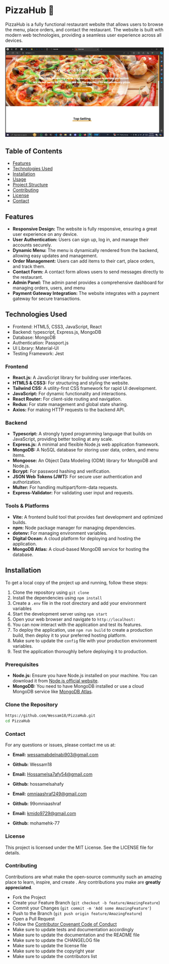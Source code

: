 # PizzaHub 🍕

PizzaHub is a fully functional restaurant website that allows users to browse the menu, place orders, and contact the restaurant. The website is built with modern web technologies, providing a seamless user experience across all devices.

![Homepage](/Cover.jpg)

## Table of Contents

- [Features](#features)
- [Technologies Used](#technologies-used)
- [Installation](#installation)
- [Usage](#usage)
- [Project Structure](#project-structure)
- [Contributing](#contributing)
- [License](#license)
- [Contact](#contact)

## Features

- **Responsive Design:** The website is fully responsive, ensuring a great user experience on any device.
- **User Authentication:** Users can sign up, log in, and manage their accounts securely.
- **Dynamic Menu:** The menu is dynamically rendered from the backend, allowing easy updates and management.
- **Order Management:** Users can add items to their cart, place orders, and track them.
- **Contact Form:** A contact form allows users to send messages directly to the restaurant.
- **Admin Panel:** The admin panel provides a comprehensive dashboard for managing orders, users, and menu
- **Payment Gateway Integration:** The website integrates with a payment gateway for secure transactions.

## Technologies Used

- Frontend: HTML5, CSS3, JavaScript, React
- Backend: typescript, Express.js, MongoDB
- Database: MongoDB
- Authentication: Passport.js
- UI Library: Material-UI
- Testing Framework: Jest

### Frontend

- **React.js:** A JavaScript library for building user interfaces.
- **HTML5 & CSS3:** For structuring and styling the website.
- **Tailwind CSS:** A utility-first CSS framework for rapid UI development.
- **JavaScript:** For dynamic functionality and interactions.
- **React Router:** For client-side routing and navigation.
- **Redux:** For state management and global state sharing.
- **Axios:** For making HTTP requests to the backend API.

### Backend

- **Typescript:** A strongly typed programming language that builds on JavaScript, providing better tooling at any scale.
- **Express.js:** A minimal and flexible Node.js web application framework.
- **MongoDB:** A NoSQL database for storing user data, orders, and menu items.
- **Mongoose:** An Object Data Modeling (ODM) library for MongoDB and Node.js.
- **Bcrypt:** For password hashing and verification.
- **JSON Web Tokens (JWT):** For secure user authentication and authorization.
- **Multer:** For handling multipart/form-data requests.
- **Express-Validator:** For validating user input and requests.

### Tools & Platforms

- **Vite:** A frontend build tool that provides fast development and optimized builds.
- **npm:** Node package manager for managing dependencies.
- **dotenv:** For managing environment variables.
- **Digital Ocean:** A cloud platform for deploying and hosting the application.
- **MongoDB Atlas:** A cloud-based MongoDB service for hosting the database.

## Installation

To get a local copy of the project up and running, follow these steps:

1. Clone the repository using `git clone`
2. Install the dependencies using `npm install`
3. Create a `.env` file in the root directory and add your environment variables
4. Start the development server using `npm start`
5. Open your web browser and navigate to `http://localhost:`
6. You can now interact with the application and test its features.
7. To deploy the application, use `npm run build` to create a production build, then
deploy it to your preferred hosting platform.
8. Make sure to update the `config` file with your production environment variables.
9. Test the application thoroughly before deploying it to production.

### Prerequisites

- **Node.js:** Ensure you have Node.js installed on your machine. You can download it from [Node.js official website](https://nodejs.org/).
- **MongoDB:** You need to have MongoDB installed or use a cloud MongoDB service like [MongoDB Atlas](https://www.mongodb.com/cloud/atlas).

### Clone the Repository

```bash
https://github.com/Wessam18/PizzaHub.git
cd PizzaHub
```

### Contact

For any questions or issues, please contact me us at:

- **Email:** <wessamabdelnabi903@gmail.com>
- **Github:** Wessam18

- **Email:** <Hossamelsa7afy54@gmail.com>
- **Github:** hossamelsahafy

- **Email:** <omniaashraf249@gmail.com>
- **Github:** 99omniaashraf

- **Email:** <kmido9729@gmail.com>
- **Github:** mohamehk-77

### License

This project is licensed under the MIT License. See the LICENSE file for details.

### Contributing

Contributions are what make the open-source community such an amazing place to learn, inspire, and create
. Any contributions you make are **greatly appreciated**.

- Fork the Project
- Create your Feature Branch (`git checkout -b feature/AmazingFeature`)
- Commit your Changes (`git commit -m 'Add some AmazingFeature'`)
- Push to the Branch (`git push origin feature/AmazingFeature`)
- Open a Pull Request
- Follow the [Contributor Covenant Code of Conduct](https://www.contributor-covenant.org/version
)
- Make sure to update tests and documentation accordingly
- Make sure to update the documentation and the README file
- Make sure to update the CHANGELOG file
- Make sure to update the license file
- Make sure to update the copyright year
- Make sure to update the contributors list
